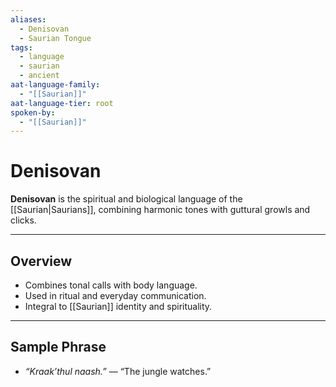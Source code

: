 ```yaml
---
aliases:
  - Denisovan
  - Saurian Tongue
tags:
  - language
  - saurian
  - ancient
aat-language-family:
  - "[[Saurian]]"
aat-language-tier: root
spoken-by:
  - "[[Saurian]]"
---
```


# Denisovan

**Denisovan** is the spiritual and biological language of the [[Saurian|Saurians]], combining harmonic tones with guttural growls and clicks.

---

## Overview

- Combines tonal calls with body language.
- Used in ritual and everyday communication.
- Integral to [[Saurian]] identity and spirituality.

---

## Sample Phrase

- *“Kraak’thul naash.”* — “The jungle watches.”
